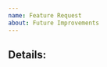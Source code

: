 ```yaml
---
name: Feature Request
about: Future Improvements
---
```


<!--
Thanks for suggesting a feature!
Quick check-list while suggesting features:
-->

## Details:

<!--
A clear and concise description of what you want to be implemented
in the future releases. Common requirements would include new types of
exporters and observations classes, CLI functionalities, post observe
analysis or similar. Non-maintainers should be as descriptive as
possible.
-->
